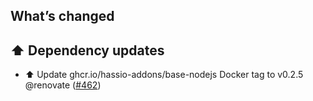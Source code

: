 ## What’s changed

## ⬆️ Dependency updates

- ⬆️ Update ghcr.io/hassio-addons/base-nodejs Docker tag to v0.2.5 @renovate ([#462](https://github.com/hassio-addons/addon-grocy/pull/462))
